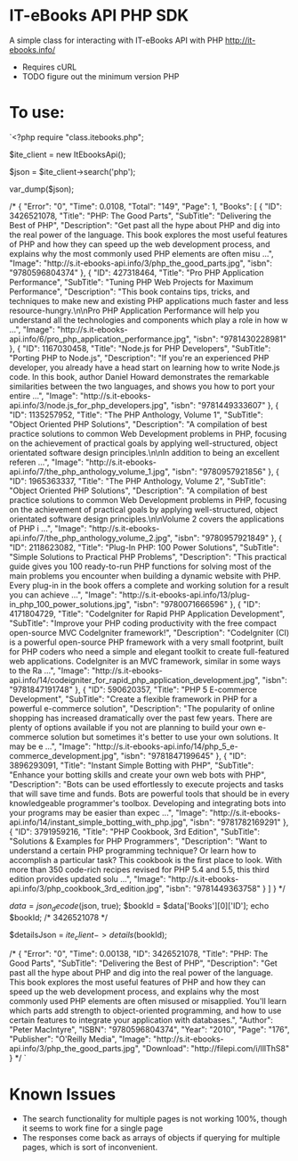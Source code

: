 # IT-eBooks API PHP SDK
A simple class for interacting with IT-eBooks API with PHP
http://it-ebooks.info/

- Requires cURL
- TODO figure out the minimum version PHP

# To use:
`<?php
require "class.itebooks.php";

$ite_client = new ItEbooksApi();

$json = $ite_client->search('php');

var_dump($json);

/*
{
    "Error": "0",
    "Time": 0.0108,
    "Total": "149",
    "Page": 1,
    "Books": [
        {
            "ID": 3426521078,
            "Title": "PHP: The Good Parts",
            "SubTitle": "Delivering the Best of PHP",
            "Description": "Get past all the hype about PHP and dig into the real power of the language. This book explores the most useful features of PHP and how they can speed up the web development process, and explains why the most commonly used PHP elements are often misu ...",
            "Image": "http:\/\/s.it-ebooks-api.info\/3\/php_the_good_parts.jpg",
            "isbn": "9780596804374"
        },
        {
            "ID": 427318464,
            "Title": "Pro PHP Application Performance",
            "SubTitle": "Tuning PHP Web Projects for Maximum Performance",
            "Description": "This book contains tips, tricks, and techniques to make new and existing PHP applications much faster and less resource-hungry.\n\nPro PHP Application Performance will help you understand all the technologies and components which play a role in how w ...",
            "Image": "http:\/\/s.it-ebooks-api.info\/6\/pro_php_application_performance.jpg",
            "isbn": "9781430228981"
        },
        {
            "ID": 1167030458,
            "Title": "Node.js for PHP Developers",
            "SubTitle": "Porting PHP to Node.js",
            "Description": "If you're an experienced PHP developer, you already have a head start on learning how to write Node.js code. In this book, author Daniel Howard demonstrates the remarkable similarities between the two languages, and shows you how to port your entire ...",
            "Image": "http:\/\/s.it-ebooks-api.info\/3\/node.js_for_php_developers.jpg",
            "isbn": "9781449333607"
        },
        {
            "ID": 1135257952,
            "Title": "The PHP Anthology, Volume 1",
            "SubTitle": "Object Oriented PHP Solutions",
            "Description": "A compilation of best practice solutions to common Web Development problems in PHP, focusing on the achievement of practical goals by applying well-structured, object orientated software design principles.\n\nIn addition to being an excellent referen ...",
            "Image": "http:\/\/s.it-ebooks-api.info\/7\/the_php_anthology_volume_1.jpg",
            "isbn": "9780957921856"
        },
        {
            "ID": 1965363337,
            "Title": "The PHP Anthology, Volume 2",
            "SubTitle": "Object Oriented PHP Solutions",
            "Description": "A compilation of best practice solutions to common Web Development problems in PHP, focusing on the achievement of practical goals by applying well-structured, object orientated software design principles.\n\nVolume 2 covers the applications of PHP i ...",
            "Image": "http:\/\/s.it-ebooks-api.info\/7\/the_php_anthology_volume_2.jpg",
            "isbn": "9780957921849"
        },
        {
            "ID": 2118623082,
            "Title": "Plug-In PHP: 100 Power Solutions",
            "SubTitle": "Simple Solutions to Practical PHP Problems",
            "Description": "This practical guide gives you 100 ready-to-run PHP functions for solving most of the main problems you encounter when building a dynamic website with PHP. Every plug-in in the book offers a complete and working solution for a result you can achieve ...",
            "Image": "http:\/\/s.it-ebooks-api.info\/13\/plug-in_php_100_power_solutions.jpg",
            "isbn": "9780071666596"
        },
        {
            "ID": 4171804729,
            "Title": "CodeIgniter for Rapid PHP Application Development",
            "SubTitle": "Improve your PHP coding productivity with the free compact open-source MVC CodeIgniter framework!",
            "Description": "CodeIgniter (CI) is a powerful open-source PHP framework with a very small footprint, built for PHP coders who need a simple and elegant toolkit to create full-featured web applications. CodeIgniter is an MVC framework, similar in some ways to the Ra ...",
            "Image": "http:\/\/s.it-ebooks-api.info\/14\/codeigniter_for_rapid_php_application_development.jpg",
            "isbn": "9781847191748"
        },
        {
            "ID": 590620357,
            "Title": "PHP 5 E-commerce Development",
            "SubTitle": "Create a flexible framework in PHP for a powerful e-commerce solution",
            "Description": "The popularity of online shopping has increased dramatically over the past few years. There are plenty of options available if you not are planning to build your own e-commerce solution but sometimes it's better to use your own solutions. It may be e ...",
            "Image": "http:\/\/s.it-ebooks-api.info\/14\/php_5_e-commerce_development.jpg",
            "isbn": "9781847199645"
        },
        {
            "ID": 3896293091,
            "Title": "Instant Simple Botting with PHP",
            "SubTitle": "Enhance your botting skills and create your own web bots with PHP",
            "Description": "Bots can be used effortlessly to execute projects and tasks that will save time and funds. Bots are powerful tools that should be in every knowledgeable programmer's toolbox. Developing and integrating bots into your programs may be easier than expec ...",
            "Image": "http:\/\/s.it-ebooks-api.info\/14\/instant_simple_botting_with_php.jpg",
            "isbn": "9781782169291"
        },
        {
            "ID": 3791959216,
            "Title": "PHP Cookbook, 3rd Edition",
            "SubTitle": "Solutions & Examples for PHP Programmers",
            "Description": "Want to understand a certain PHP programming technique? Or learn how to accomplish a particular task? This cookbook is the first place to look. With more than 350 code-rich recipes revised for PHP 5.4 and 5.5, this third edition provides updated solu ...",
            "Image": "http:\/\/s.it-ebooks-api.info\/3\/php_cookbook_3rd_edition.jpg",
            "isbn": "9781449363758"
        }
    ]
}
*/



$data = json_decode($json, true);
$bookId = $data['Books'][0]['ID'];
echo $bookId;
/*
3426521078
*/

$detailsJson = $ite_client->details($bookId);

/*
{
    "Error": "0",
    "Time": 0.00138,
    "ID": 3426521078,
    "Title": "PHP: The Good Parts",
    "SubTitle": "Delivering the Best of PHP",
    "Description": "Get past all the hype about PHP and dig into the real power of the language. This book explores the most useful features of PHP and how they can speed up the web development process, and explains why the most commonly used PHP elements are often misused or misapplied. You'll learn which parts add strength to object-oriented programming, and how to use certain features to integrate your application with databases.",
    "Author": "Peter MacIntyre",
    "ISBN": "9780596804374",
    "Year": "2010",
    "Page": "176",
    "Publisher": "O'Reilly Media",
    "Image": "http:\/\/s.it-ebooks-api.info\/3\/php_the_good_parts.jpg",
    "Download": "http:\/\/filepi.com\/i\/lllThS8"
}
*/
`

# Known Issues
- The search functionality for multiple pages is not working 100%, though it seems to work fine for a single page
- The responses come back as arrays of objects if querying for multiple pages, which is sort of inconvenient.
